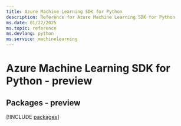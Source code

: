 ```yaml
---
title: Azure Machine Learning SDK for Python
description: Reference for Azure Machine Learning SDK for Python
ms.date: 01/22/2025
ms.topic: reference
ms.devlang: python
ms.service: machinelearning
---
```

# Azure Machine Learning SDK for Python - preview
## Packages - preview
[!INCLUDE [packages](machine-learning-index.md)]